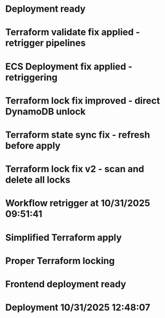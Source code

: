 # Deployment ready
# Terraform validate fix applied - retrigger pipelines
# ECS Deployment fix applied - retriggering
# Terraform lock fix improved - direct DynamoDB unlock
# Terraform state sync fix - refresh before apply
# Terraform lock fix v2 - scan and delete all locks
# Workflow retrigger at 10/31/2025 09:51:41
# Simplified Terraform apply
# Proper Terraform locking
# Frontend deployment ready
# Deployment 10/31/2025 12:48:07
